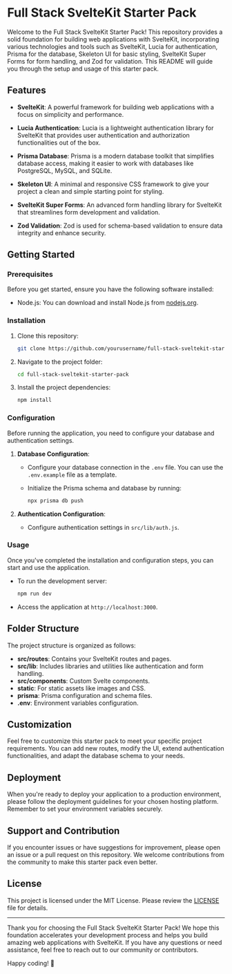 # Full Stack SvelteKit Starter Pack

Welcome to the Full Stack SvelteKit Starter Pack! This repository provides a solid foundation for building web applications with SvelteKit, incorporating various technologies and tools such as SvelteKit, Lucia for authentication, Prisma for the database, Skeleton UI for basic styling, SvelteKit Super Forms for form handling, and Zod for validation. This README will guide you through the setup and usage of this starter pack.

## Features

- **SvelteKit**: A powerful framework for building web applications with a focus on simplicity and performance.

- **Lucia Authentication**: Lucia is a lightweight authentication library for SvelteKit that provides user authentication and authorization functionalities out of the box.

- **Prisma Database**: Prisma is a modern database toolkit that simplifies database access, making it easier to work with databases like PostgreSQL, MySQL, and SQLite.

- **Skeleton UI**: A minimal and responsive CSS framework to give your project a clean and simple starting point for styling.

- **SvelteKit Super Forms**: An advanced form handling library for SvelteKit that streamlines form development and validation.

- **Zod Validation**: Zod is used for schema-based validation to ensure data integrity and enhance security.

## Getting Started

### Prerequisites

Before you get started, ensure you have the following software installed:

- Node.js: You can download and install Node.js from [nodejs.org](https://nodejs.org/).

### Installation

1. Clone this repository:

   ```bash
   git clone https://github.com/yourusername/full-stack-sveltekit-starter-pack.git
   ```

2. Navigate to the project folder:

   ```bash
   cd full-stack-sveltekit-starter-pack
   ```

3. Install the project dependencies:

   ```bash
   npm install
   ```

### Configuration

Before running the application, you need to configure your database and authentication settings.

1. **Database Configuration**:

   - Configure your database connection in the `.env` file. You can use the `.env.example` file as a template.

   - Initialize the Prisma schema and database by running:

     ```bash
     npx prisma db push
     ```

2. **Authentication Configuration**:

   - Configure authentication settings in `src/lib/auth.js`.

### Usage

Once you've completed the installation and configuration steps, you can start and use the application.

- To run the development server:

  ```bash
  npm run dev
  ```

- Access the application at `http://localhost:3000`.

## Folder Structure

The project structure is organized as follows:

- **src/routes**: Contains your SvelteKit routes and pages.
- **src/lib**: Includes libraries and utilities like authentication and form handling.
- **src/components**: Custom Svelte components.
- **static**: For static assets like images and CSS.
- **prisma**: Prisma configuration and schema files.
- **.env**: Environment variables configuration.

## Customization

Feel free to customize this starter pack to meet your specific project requirements. You can add new routes, modify the UI, extend authentication functionalities, and adapt the database schema to your needs.

## Deployment

When you're ready to deploy your application to a production environment, please follow the deployment guidelines for your chosen hosting platform. Remember to set your environment variables securely.

## Support and Contribution

If you encounter issues or have suggestions for improvement, please open an issue or a pull request on this repository. We welcome contributions from the community to make this starter pack even better.

## License

This project is licensed under the MIT License. Please review the [LICENSE](LICENSE) file for details.

---

Thank you for choosing the Full Stack SvelteKit Starter Pack! We hope this foundation accelerates your development process and helps you build amazing web applications with SvelteKit. If you have any questions or need assistance, feel free to reach out to our community or contributors.

Happy coding! 🚀
